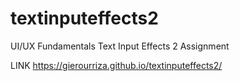# textinputeffects2
UI/UX Fundamentals Text Input Effects 2 Assignment

LINK
https://gierourriza.github.io/textinputeffects2/
